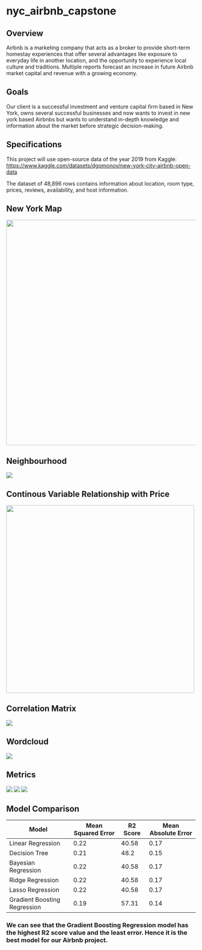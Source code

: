 # nyc_airbnb_capstone
## Overview
Airbnb is a marketing company that acts as a broker to provide short-term homestay experiences that offer several advantages like exposure to everyday life in another location, and the opportunity to experience local culture and traditions. Multiple reports forecast an increase in future Airbnb market capital and revenue with a growing economy.
## Goals
Our client is a successful investment and venture capital firm based in New York, owns several successful businesses and now wants to invest in new york based Airbnbs but wants to understand in-depth knowledge and information about the market before strategic decision-making.
## Specifications
This project will use open-source data of the year 2019 from Kaggle:
https://www.kaggle.com/datasets/dgomonov/new-york-city-airbnb-open-data

The dataset of 48,896 rows contains information about location, room type, prices, reviews, availability, and host information.

## New York Map
<img src="https://github.com/ttariqaziz/nyc_airbnb_capstone/blob/main/New_York_City_Map.png" width="800" height="600"></img>
## Neighbourhood
<img src = "https://github.com/ttariqaziz/nyc_airbnb_capstone/blob/main/Plots/Neighbourhood%20Plot.png">

## Continous Variable Relationship with Price
<img src="https://github.com/ttariqaziz/nyc_airbnb_capstone/blob/main/Plots/Continous%20Variable%20Relationship%20with%20Price%20Plot.png" height="500"></img>

## Correlation Matrix
<img src="https://github.com/ttariqaziz/nyc_airbnb_capstone/blob/main/Plots/Correlation%20Matrix.jpg"></img>
## Wordcloud
<img src="https://github.com/ttariqaziz/nyc_airbnb_capstone/blob/main/Plots/Word%20Cloud.jpg"></img>
## Metrics
<img src="https://github.com/ttariqaziz/nyc_airbnb_capstone/blob/main/Plots/Mean%20Absolute%20Error_MSE.jpg"></img>
<img src="https://github.com/ttariqaziz/nyc_airbnb_capstone/blob/main/Plots/Mean%20Square%20Error_MSE.jpg"></img>
<img src="https://github.com/ttariqaziz/nyc_airbnb_capstone/blob/main/Plots/R2_Score.jpg"></img>
## Model Comparison
| Model  | Mean Squared Error | R2 Score  | Mean Absolute Error |
| ------------- | ------------- | ------------- | ------------- |
| Linear Regression  | 0.22 | 40.58 | 0.17 |
| Decision Tree  | 0.21 | 48.2 | 0.15 |
| Bayesian Regression  | 0.22 | 40.58 | 0.17 |
| Ridge Regression  | 0.22 | 40.58 | 0.17 |
| Lasso Regression  | 0.22 | 40.58 | 0.17 |
| Gradient Boosting Regression  | 0.19 | 57.31 | 0.14 |

 
### We can see that the Gradient Boosting Regression model has the highest R2 score value and the least error. Hence it is the best model for our Airbnb project.

